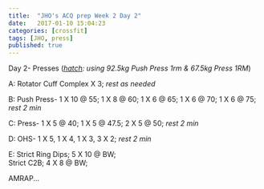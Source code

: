 ```yaml
---
title:  "JHO's ACQ prep Week 2 Day 2"
date:   2017-01-10 15:04:23
categories: [crossfit]
tags: [JHO, press]
published: true
---
```

Day 2- Presses (_[hatch][hatch_link]: using 92.5kg Push Press 1rm & 67.5kg Press 1RM_)

A: Rotator Cuff Complex X 3; _rest as needed_  

B: Push Press- 1 X 10 @ 55; 1 X 8 @ 60; 1 X 6 @ 65; 1 X 6 @ 70; 1 X 6 @ 75; _rest 2 min_

C: Press- 1 X 5 @ 40; 1 X 5 @ 47.5; 2 X 5 @ 50; _rest 2 min_

D: OHS- 1 X 5, 1 X 4, 1 X 3, 3 X 2; _rest 2 min_  

E: Strict Ring Dips; 5 X 10 @ BW;  
Strict C2B; 4 X 8 @ BW;

AMRAP...


[hatch_link]: http://www.hatchsquat.com/hatch-squat-calculator/